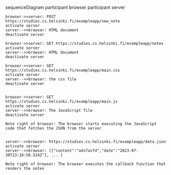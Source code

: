 sequenceDiagram
    participant browser
    participant server
    
    browser->>server: POST https://studies.cs.helsinki.fi/exampleapp/new_note
    activate server
    server-->>browser: HTML document
    deactivate server
    
    browser->>server: GET https://studies.cs.helsinki.fi/exampleapp/notes
    activate server
    server-->>browser: HTML document
    deactivate server
    
    browser->>server: GET https://studies.cs.helsinki.fi/exampleapp/main.css
    activate server
    server-->>browser: the css file
    deactivate server
    
    
    browser->>server: GET https://studies.cs.helsinki.fi/exampleapp/main.js
    activate server
    server-->>browser: The JavaScript file
    deactivate server    

    Note right of browser: The browser starts executing the JavaScript code that fetches the JSON from the server
    

    server-->>browser: https://studies.cs.helsinki.fi/exampleapp/data.json
    activate server
    server-->>browser: [{"content":"adsfasfd","date":"2023-07-30T23:18:58.524Z"}, ... ]
    
    Note right of browser: The browser executes the callback function that renders the notes
